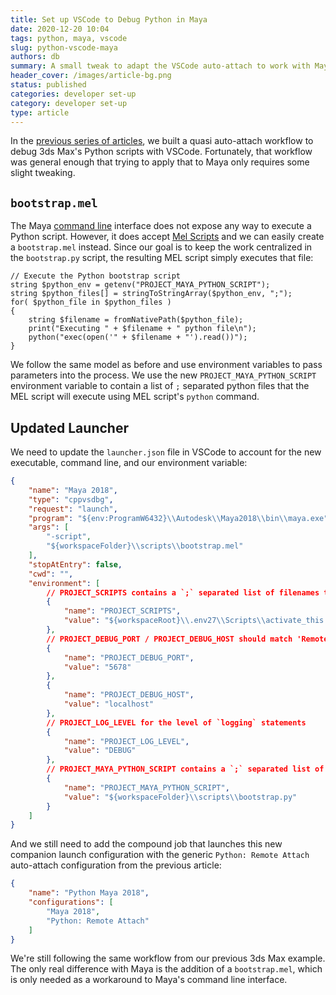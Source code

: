 ```yaml
---
title: Set up VSCode to Debug Python in Maya
date: 2020-12-20 10:04
tags: python, maya, vscode
slug: python-vscode-maya
authors: db
summary: A small tweak to adapt the VSCode auto-attach to work with Maya
header_cover: /images/article-bg.png
status: published
categories: developer set-up
category: developer set-up
type: article
---
```


In the [previous series of articles], we built a quasi auto-attach workflow to debug 3ds Max's Python scripts with VSCode.  Fortunately, that workflow was general enough that trying to apply that to Maya only requires some slight tweaking.

## `bootstrap.mel`

The Maya [command line] interface does not expose any way to execute a Python script.  However, it does accept [Mel Scripts] and we can easily create a `bootstrap.mel` instead.  Since our goal is to keep the work centralized in the `bootstrap.py` script, the resulting MEL script simply executes that file:

```mel
// Execute the Python bootstrap script
string $python_env = getenv("PROJECT_MAYA_PYTHON_SCRIPT");
string $python_files[] = stringToStringArray($python_env, ";");
for( $python_file in $python_files )
{
    string $filename = fromNativePath($python_file);
    print("Executing " + $filename + " python file\n");
    python("exec(open('" + $filename + "').read())");
}
```

We follow the same model as before and use environment variables to pass parameters into the process.  We use the new `PROJECT_MAYA_PYTHON_SCRIPT` environment variable to contain a list of `;` separated python files that the MEL script will execute using MEL script's `python` command.

## Updated Launcher

We need to update the `launcher.json` file in VSCode to account for the new executable, command line, and our environment variable:

```json
{
    "name": "Maya 2018",
    "type": "cppvsdbg",
    "request": "launch",
    "program": "${env:ProgramW6432}\\Autodesk\\Maya2018\\bin\\maya.exe",
    "args": [
        "-script",
        "${workspaceFolder}\\scripts\\bootstrap.mel"
    ],
    "stopAtEntry": false,
    "cwd": "",
    "environment": [
        // PROJECT_SCRIPTS contains a `;` separated list of filenames to run at startup in `bootstrap.py`
        {
            "name": "PROJECT_SCRIPTS",
            "value": "${workspaceRoot}\\.env27\\Scripts\\activate_this.py"
        },
        // PROJECT_DEBUG_PORT / PROJECT_DEBUG_HOST should match 'Remote Attach' below.
        {
            "name": "PROJECT_DEBUG_PORT",
            "value": "5678"
        },
        {
            "name": "PROJECT_DEBUG_HOST",
            "value": "localhost"
        },
        // PROJECT_LOG_LEVEL for the level of `logging` statements
        {
            "name": "PROJECT_LOG_LEVEL",
            "value": "DEBUG"
        },
        // PROJECT_MAYA_PYTHON_SCRIPT contains a `;` separated list of filenames to run at startup in `bootstrap.mel`
        {
            "name": "PROJECT_MAYA_PYTHON_SCRIPT",
            "value": "${workspaceFolder}\\scripts\\bootstrap.py"
        }
    ]
}
```

And we still need to add the compound job that launches this new companion launch configuration with the generic `Python: Remote Attach` auto-attach configuration from the previous article:

```json
{
    "name": "Python Maya 2018",
    "configurations": [
        "Maya 2018",
        "Python: Remote Attach"
    ]
}
```

We're still following the same workflow from our previous 3ds Max example.  The only real difference with Maya is the addition of a `bootstrap.mel`, which is only needed as a workaround to Maya's command line interface.

[command line]: https://help.autodesk.com/view/MAYAUL/2018/ENU/?guid=GUID-2E5D1D43-DC3D-4CB2-9A35-757598220F22
[MEL scripts]: https://help.autodesk.com/view/MAYAUL/2018/ENU/?guid=GUID-60178D44-9990-45B4-8B43-9429D54DF70E
[previous series of articles]: {filename}2020-11-30-python-vscode-and-max.md
